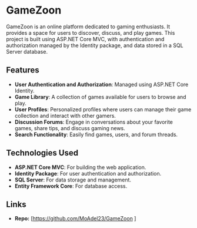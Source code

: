 # GameZoon 

GameZoon is an online platform dedicated to gaming enthusiasts. It provides a space for users to discover, discuss, and play games. This project is built using ASP.NET Core MVC, with authentication and authorization managed by the Identity package, and data stored in a SQL Server database.

## Features

- **User Authentication and Authorization**: Managed using ASP.NET Core Identity.
- **Game Library**: A collection of games available for users to browse and play.
- **User Profiles**: Personalized profiles where users can manage their game collection and interact with other gamers.
- **Discussion Forums**: Engage in conversations about your favorite games, share tips, and discuss gaming news.
- **Search Functionality**: Easily find games, users, and forum threads.

## Technologies Used

- **ASP.NET Core MVC**: For building the web application.
- **Identity Package**: For user authentication and authorization.
- **SQL Server**: For data storage and management.
- **Entity Framework Core**: For database access.

## Links
- **Repo:** [https://github.com/MoAdel23/GameZoon ]
